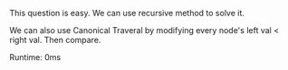 This question is easy. We can use recursive method to solve it.

We can also use Canonical Traveral by modifying every node's left val < right val. Then compare.

Runtime: 0ms
